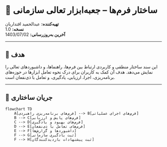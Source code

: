 # 🧠 ساختار فرم‌ها – جعبه‌ابزار تعالی سازمانی  
**تهیه‌کننده:** عبدالحمید اقتداریان  
**نسخه:** 1.0  
**آخرین به‌روزرسانی:** 1403/07/02  

---

## 🎯 هدف

این سند ساختار منطقی و کاربردی ارتباط بین فرم‌ها، راهنماها، و داشبوردهای تعالی را نمایش می‌دهد. هدف آن کمک به کاربران برای درک نحوه تعامل ابزارها در حوزه‌های برنامه‌ریزی، اجرا، ارزیابی، یادگیری، و تعامل با ذی‌نفعان است.

---

## 🔄 جریان ساختاری

```mermaid
flowchart TD
    A[فرم‌های برنامه‌ریزی راهبردی] --> B[فرم‌های اجرای عملیاتی]
    B --> C[فرم‌های پایش و ارزیابی]
    C --> D[فرم‌های بهبود و یادگیری]
    D --> E[فرم‌های تعامل با ذی‌نفعان]
    E --> F[داشبوردها و گزارش‌ها]
    F --> G[ثبت یادگیری سازمانی]
    F --> H[ثبت پیشنهادات بازدیدکنندگان]
